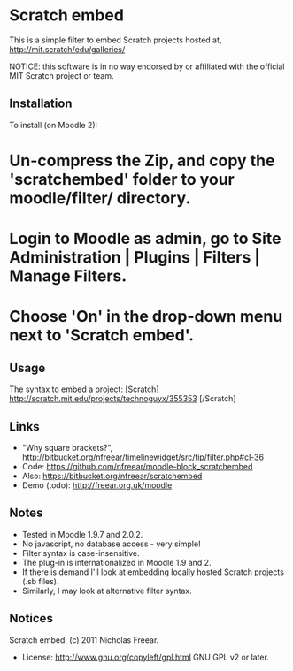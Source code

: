 Scratch embed
=============

This is a simple filter to embed Scratch projects hosted at, http://mit.scratch/edu/galleries/

NOTICE: this software is in no way endorsed by or affiliated with the official MIT Scratch project or team.

Installation
------------
To install (on Moodle 2):
# Un-compress the Zip, and copy the 'scratchembed' folder to your moodle/filter/ directory.
# Login to Moodle as admin, go to Site Administration | Plugins | Filters | Manage Filters.
# Choose 'On' in the drop-down menu next to 'Scratch embed'.

Usage
-----
The syntax to embed a project:
    [Scratch] http://scratch.mit.edu/projects/technoguyx/355353 [/Scratch]

Links
-----
* "Why square brackets?", http://bitbucket.org/nfreear/timelinewidget/src/tip/filter.php#cl-36
* Code: <https://github.com/nfreear/moodle-block_scratchembed>
* Also: <https://bitbucket.org/nfreear/scratchembed>
* Demo (todo): <http://freear.org.uk/moodle>

Notes
-----
* Tested in Moodle 1.9.7 and 2.0.2.
* No javascript, no database access - very simple!
* Filter syntax is case-insensitive.
* The plug-in is internationalized in Moodle 1.9 and 2.
* If there is demand I'll look at embedding locally hosted Scratch projects (.sb files).
* Similarly, I may look at alternative filter syntax.

Notices
-------
Scratch embed. (c) 2011 Nicholas Freear.
 * License: <http://www.gnu.org/copyleft/gpl.html> GNU GPL v2 or later.

